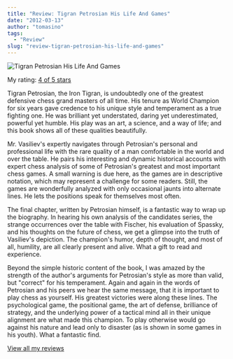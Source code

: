 ```yaml
---
title: "Review: Tigran Petrosian His Life And Games"
date: "2012-03-13"
author: "tomasino"
tags:
  - "Review"
slug: "review-tigran-petrosian-his-life-and-games"
---
```


![Tigran Petrosian His Life And Games](//photo.goodreads.com/books/1278483129m/7610725.jpg)

My rating: [4 of 5 stars][]

Tigran Petrosian, the Iron Tigran, is undoubtedly one of the greatest
defensive chess grand masters of all time. His tenure as World Champion
for six years gave credence to his unique style and temperament as a
true fighting one. He was brilliant yet understated, daring yet
underestimated, powerful yet humble. His play was an art, a science, and
a way of life; and this book shows all of these qualities beautifully.

Mr. Vasiliev's expertly navigates through Petrosian's personal and
professional life with the rare quality of a man comfortable in the
world and over the table. He pairs his interesting and dynamic
historical accounts with expert chess analysis of some of Petrosian's
greatest and most important chess games. A small warning is due here, as
the games are in descriptive notation, which may represent a challenge
for some readers. Still, the games are wonderfully analyzed with only
occasional jaunts into alternate lines. He lets the positions speak for
themselves most often.

The final chapter, written by Petrosian himself, is a fantastic way to
wrap up the biography. In hearing his own analysis of the candidates
series, the strange occurrences over the table with Fischer, his
evaluation of Spassky, and his thoughts on the future of chess, we get a
glimpse into the truth of Vasiliev's depiction. The champion's humor,
depth of thought, and most of all, humility, are all clearly present and
alive. What a gift to read and experience.

Beyond the simple historic content of the book, I was amazed by the
strength of the author's arguments for Petrosian's style as more than
valid, but "correct" for his temperament. Again and again in the words
of Petrosian and his peers we hear the same message, that it is
important to play chess as yourself. His greatest victories were along
these lines. The psychological game, the positional game, the art of
defense, brilliance of strategy, and the underlying power of a tactical
mind all in their unique alignment are what made this champion. To play
otherwise would go against his nature and lead only to disaster (as is
shown in some games in his youth). What a fantastic find.

[View all my reviews][4 of 5 stars]

  [4 of 5 stars]: //www.goodreads.com/review/show/275453256
